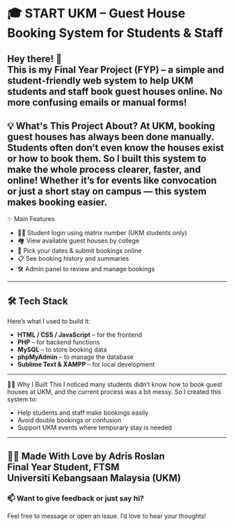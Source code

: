 # 🎓 START UKM – Guest House Booking System for Students & Staff
Hey there! 👋  
This is my Final Year Project (FYP) – a simple and student-friendly web system to help UKM students and staff book guest houses online. No more confusing emails or manual forms!
--

💡 What's This Project About?
At UKM, booking guest houses has always been done manually. Students often don’t even know the houses exist or how to book them. So I built this system to make the whole process clearer, faster, and online!
Whether it’s for events like convocation or just a short stay on campus — this system makes booking easier.
---

 ✨ Main Features
- 🧑‍🎓 Student login using matrix number (UKM students only)
- 🏘️ View available guest houses by college
- 📅 Pick your dates & submit bookings online
- 📋 See booking history and summaries
- 🛠️ Admin panel to review and manage bookings
---

## 🛠️ Tech Stack
Here’s what I used to build it:

- **HTML / CSS / JavaScript** – for the frontend
- **PHP** – for backend functions
- **MySQL** – to store booking data
- **phpMyAdmin** – to manage the database
- **Sublime Text & XAMPP** – for local development
---
🙋‍♂️ Why I Built This
I noticed many students didn’t know how to book guest houses at UKM, and the current process was a bit messy. So I created this system to:
- Help students and staff make bookings easily
- Avoid double bookings or confusion
- Support UKM events where temporary stay is needed
---
👨‍💻 Made With Love by
**Adris Roslan**  
Final Year Student, FTSM  
Universiti Kebangsaan Malaysia (UKM)
---

### 📫 Want to give feedback or just say hi?
Feel free to message or open an issue. I’d love to hear your thoughts!


